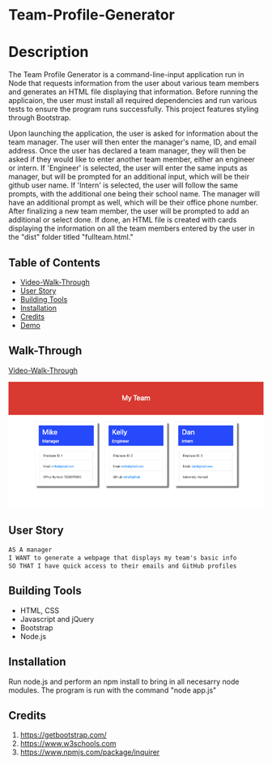 # Team-Profile-Generator


# Description

The Team Profile Generator is a command-line-input application run in Node that requests information from the user about various team members and generates an HTML file displaying that information. Before running the applicaion, the user must install all required dependencies and run various tests to ensure the program runs successfully. This project features styling through Bootstrap. 

Upon launching the application, the user is asked for information about the team manager. The user will then enter the manager's name, ID, and email address. Once the user has declared a team manager, they will then be asked if they would like to enter another team member, either an engineer or intern. If 'Engineer' is selected, the user will enter the same inputs as manager, but will be prompted for an additional input, which will be their github user name. If 'Intern' is selected, the user will follow the same prompts, with the additional one being their school name. The manager will have an additional prompt as well, which will be their office phone number. After finalizing a new team member, the user will be prompted to add an additional or select done. If done, an HTML file is created with cards displaying the information on all the team members entered by the user in the "dist" folder titled "fullteam.html."



## Table of Contents
*  [Video-Walk-Through](#Walk-Through)
 * [User Story](#User-Story)
 * [Building Tools](#Building-Tools) 
 * [Installation](#Installation) 
 * [Credits](#Credits)
 * [Demo](#Demo)


## Walk-Through

[Video-Walk-Through](https://drive.google.com/file/d/1s-I6YL0zfBCCHlkh7p4BuEWcvevmDkGl/view)

![Site Photo](/dist/Document.png)

## User Story
<pre><code>AS A manager
I WANT to generate a webpage that displays my team's basic info
SO THAT I have quick access to their emails and GitHub profiles
</code></pre>

## Building Tools 

 * HTML, CSS
 * Javascript and jQuery
 * Bootstrap
 * Node.js

 ## Installation
 Run node.js and perform an npm install to bring in all necesarry node modules. The program is run with the command "node app.js"


## Credits
1. https://getbootstrap.com/
2. https://www.w3schools.com
3. https://www.npmjs.com/package/inquirer



